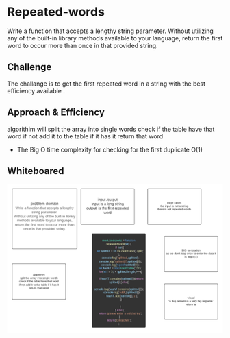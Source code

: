 # Repeated-words
<!-- Short summary or background information -->
Write a function that accepts a lengthy string parameter.
Without utilizing any of the built-in library methods available to your language, return the first word to occur more than once in that provided string.
## Challenge
<!-- Short summary or background information -->
The challange is to get the first repeated word in a string with the best efficiency available .
## Approach & Efficiency
<!-- What approach did you take? Why? What is the Big O space/time for this approach? -->
algorithim will split the array into single words check if the table have that word if not add it to the table if it has it return that word 
- The Big O time complexity for checking for the first duplicate O(1)


## Whiteboared
![image](../../assets/31.png)